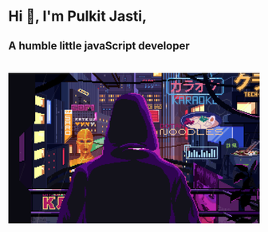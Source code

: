 # Hi 👋, I'm Pulkit Jasti,
## A humble little javaScript developer<br><br>
<img align="right" alt="GIF" src="images/anime-6.gif" />
